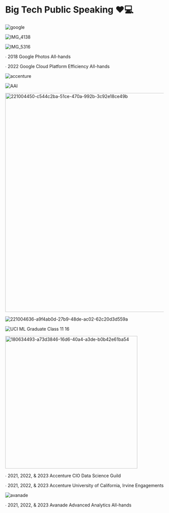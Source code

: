 # Big Tech Public Speaking ❤️💻
![google](https://user-images.githubusercontent.com/19508013/231303535-926f9ad2-4ca0-40d9-92d1-b43f27510533.png)

![IMG_4138](https://github.com/shawna-tuli-silicon-valley/big-tech-silicon-valley-public-speaking/assets/19508013/994b26dd-b5e1-471d-bae8-766427b81664)

![IMG_5316](https://github.com/shawna-tuli-silicon-valley/big-tech-silicon-valley-public-speaking/assets/19508013/d5c0b21a-7862-457c-ab13-0a5d43848e0a)

∙ 2018 Google Photos All-hands

∙ 2022 Google Cloud Platform Efficiency All-hands

![accenture](https://user-images.githubusercontent.com/19508013/231303572-253c4714-675c-4de9-9d99-48d5df1342e5.jpeg)

![AAI](https://user-images.githubusercontent.com/19508013/231303578-d3bfbc48-01af-4446-8f77-0e00edeee051.png)

<img width="694" alt="221004450-c544c2ba-51ce-470a-992b-3c92e18ce49b" src="https://user-images.githubusercontent.com/19508013/231307217-7732ec71-0889-4735-a96e-c99a1cdc2006.png">

![221004636-a9f4ab0d-27b9-48de-ac02-62c20d3d559a](https://user-images.githubusercontent.com/19508013/231307203-55163f79-a704-40b4-850b-e6a1816f0087.jpg)

![UCI ML Graduate Class 11 16](https://github.com/shawna-tuli-silicon-valley/big-tech-silicon-valley-public-speaking/assets/19508013/65335390-25d4-4dca-bb7e-73590db6d8ee)

<img width="420" alt="180634493-a73d3846-16d6-40a4-a3de-b0b42e61ba54" src="https://user-images.githubusercontent.com/19508013/231304560-e377a70d-d1e0-477c-bf8c-aabf1b6c9876.png">

∙ 2021, 2022, & 2023 Accenture CIO Data Science Guild

∙ 2021, 2022, & 2023 Accenture University of California, Irvine  Engagements 

![avanade](https://user-images.githubusercontent.com/19508013/231303683-3fe673ad-da86-45d4-a4df-a64f9b251e32.png)

∙ 2021, 2022, & 2023 Avanade Advanced Analytics All-hands
